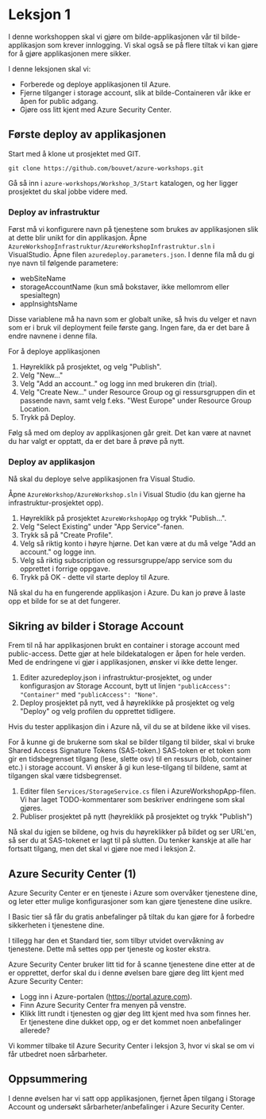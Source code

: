 # Leksjon 1

I denne workshoppen skal vi gjøre om bilde-applikasjonen vår til bilde-applikasjon som krever innlogging. Vi skal også se
på flere tiltak vi kan gjøre for å gjøre applikasjonen mere sikker.

I denne leksjonen skal vi:

- Forberede og deploye applikasjonen til Azure.
- Fjerne tilganger i storage account, slik at bilde-Containeren vår ikke er åpen for public adgang.
- Gjøre oss litt kjent med Azure Security Center.

## Første deploy av applikasjonen

Start med å klone ut prosjektet med GIT.

`git clone https://github.com/bouvet/azure-workshops.git`

Gå så inn i `azure-workshops/Workshop_3/Start` katalogen, og her ligger prosjektet du skal jobbe videre med.

### Deploy av infrastruktur

Først må vi konfigurere navn på tjenestene som brukes av applikasjonen slik at dette blir unikt for din applikasjon.
Åpne `AzureWorkshopInfrastruktur/AzureWorkshopInfrastruktur.sln` i VisualStudio. Åpne filen `azuredeploy.parameters.json`. I denne fila må du gi nye navn til følgende parametere:

- webSiteName
- storageAccountName (kun små bokstaver, ikke mellomrom eller spesialtegn)
- appInsightsName

Disse variablene må ha navn som er globalt unike, så hvis du velger et navn som er i bruk vil deployment feile første gang. Ingen fare, da er det bare å endre navnene i denne fila.

For å deploye applikasjonen

1. Høyreklikk på prosjektet, og velg "Publish".
2. Velg "New..."
3. Velg "Add an account.." og logg inn med brukeren din (trial).
4. Velg "Create New..." under Resource Group og gi ressursgruppen din et passende navn, samt velg f.eks. "West Europe" under Resource Group Location.
5. Trykk på Deploy.

Følg så med om deploy av applikasjonen går greit. Det kan være at navnet du har valgt er opptatt, da er det bare å prøve på nytt.

### Deploy av applikasjon

Nå skal du deploye selve applikasjonen fra Visual Studio.

Åpne `AzureWorkshop/AzureWorkshop.sln` i Visual Studio (du kan gjerne ha infrastruktur-prosjektet opp).

1. Høyreklikk på prosjektet `AzureWorkshopApp` og trykk "Publish...".
2. Velg "Select Existing" under "App Service"-fanen.
3. Trykk så på "Create Profile".
4. Velg så riktig konto i høyre hjørne. Det kan være at du må velge "Add an account." og logge inn.
5. Velg så riktig subscription og ressursgruppe/app service som du opprettet i forrige oppgave.
6. Trykk på OK - dette vil starte deploy til Azure.

Nå skal du ha en fungerende applikasjon i Azure. Du kan jo prøve å laste opp et bilde for se at det fungerer.

## Sikring av bilder i Storage Account

Frem til nå har applikasjonen brukt en container i storage account med public-access. Dette gjør at hele bildekatalogen er åpen
for hele verden. Med de endringene vi gjør i applikasjonen, ønsker vi ikke dette lenger.

1. Editer azuredeploy.json i infrastruktur-prosjektet, og under konfigurasjon av Storage Account, bytt ut linjen
   `"publicAccess": "Container"` med `"publicAccess": "None"`.
2. Deploy prosjektet på nytt, ved å høyreklikke på prosjektet og velg "Deploy" og velg profilen du opprettet tidligere.

Hvis du tester applikasjon din i Azure nå, vil du se at bildene ikke vil vises.

For å kunne gi de brukerne som skal se bilder tilgang til bilder, skal vi bruke Shared Access Signature Tokens (SAS-token.) SAS-token er et token som gir en tidsbegrenset tilgang (lese, slette osv) til en ressurs (blob, container etc.) i storage account. Vi ønsker å gi kun lese-tilgang til bildene, samt at tilgangen skal være tidsbegrenset.

1. Editer filen `Services/StorageService.cs` filen i AzureWorkshopApp-filen. Vi har laget TODO-kommentarer som beskriver endringene
   som skal gjøres.
2. Publiser prosjektet på nytt (høyreklikk på prosjektet og trykk "Publish")

Nå skal du igjen se bildene, og hvis du høyreklikker på bildet og ser URL'en, så ser du at SAS-tokenet er lagt til på slutten. Du tenker
kanskje at alle har fortsatt tilgang, men det skal vi gjøre noe med i leksjon 2.

## Azure Security Center (1)

Azure Security Center er en tjeneste i Azure som overvåker tjenestene dine, og leter etter mulige konfigurasjoner som kan gjøre tjenestene
dine usikre.

I Basic tier så får du gratis anbefalinger på tiltak du kan gjøre for å forbedre sikkerheten i tjenestene dine.

I tillegg har den et Standard tier, som tilbyr utvidet overvåkning av tjenestene. Dette må settes opp per tjeneste og koster ekstra.

Azure Security Center bruker litt tid for å scanne tjenestene dine etter at de er opprettet, derfor skal du i denne øvelsen bare gjøre deg
litt kjent med Azure Security Center:

- Logg inn i Azure-portalen (https://portal.azure.com).
- Finn Azure Security Center fra menyen på venstre.
- Klikk litt rundt i tjenesten og gjør deg litt kjent med hva som finnes her. Er tjenestene dine dukket opp, og er det kommet noen anbefalinger allerede?

Vi kommer tilbake til Azure Security Center i leksjon 3, hvor vi skal se om vi får utbedret noen sårbarheter.

## Oppsummering

I denne øvelsen har vi satt opp applikasjonen, fjernet åpen tilgang i Storage Account og undersøkt sårbarheter/anbefalinger i Azure Security Center.
